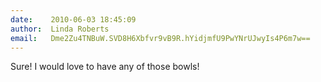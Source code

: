 ```yaml
---
date:    2010-06-03 18:45:09
author:  Linda Roberts
email:   Dme2Zu4TNBuW.SVD8H6Xbfvr9vB9R.hYidjmfU9PwYNrUJwyIs4P6m7w==
---
```


Sure! I would love to have any of those bowls!
